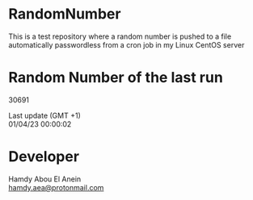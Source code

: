 # RandomNumber    
This is a test repository where a random number is pushed to a file automatically passwordless from a cron job in my Linux CentOS server    
# Random Number of the last run   
30691
      
Last update (GMT +1)    
01/04/23 00:00:02
# Developer    
Hamdy Abou El Anein   
hamdy.aea@protonmail.com
